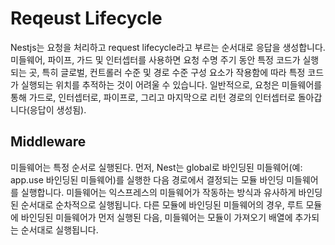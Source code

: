 # Reqeust Lifecycle
Nestjs는 요청을 처리하고 request lifecycle라고 부르는 순서대로 응답을 생성합니다. 미들웨어, 파이프, 가드 및 인터셉터를 사용하면 요청 수명 주기 동안 특정 코드가 실행되는 곳, 특히 글로벌, 컨트롤러 수준 및 경로 수준 구성 요소가 작용함에 따라 특정 코드가 실행되는 위치를 추적하는 것이 어려울 수 있습니다. 일반적으로, 요청은 미들웨어를 통해 가드로, 인터셉터로, 파이프로, 그리고 마지막으로 리턴 경로의 인터셉터로 돌아갑니다(응답이 생성됨).

## Middleware
미들웨어는 특정 순서로 실행된다. 먼저, Nest는 global로 바인딩된 미들웨어(예: app.use 바인딩된 미들웨어)를 실행한 다음 경로에서 결정되는 모듈 바인딩 미들웨어를 실행합니다. 미들웨어는 익스프레스의 미들웨어가 작동하는 방식과 유사하게 바인딩된 순서대로 순차적으로 실행됩니다. 다른 모듈에 바인딩된 미들웨어의 경우, 루트 모듈에 바인딩된 미들웨어가 먼저 실행된 다음, 미들웨어는 모듈이 가져오기 배열에 추가되는 순서대로 실행됩니다.


